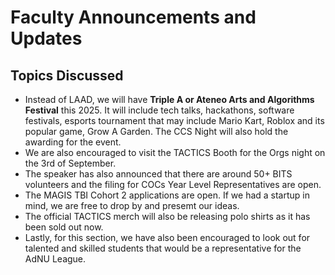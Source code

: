 # Faculty Announcements and Updates

## Topics Discussed

- Instead of LAAD, we will have **Triple A or Ateneo Arts and Algorithms Festival** this 2025. It will include tech talks, hackathons, software festivals, esports tournament that may include Mario Kart, Roblox and its popular game, Grow A Garden. The CCS Night will also hold the awarding for the event.
- We are also encouraged to visit the TACTICS Booth for the Orgs night on the 3rd of September. 
- The speaker has also announced that there are around 50+ BITS volunteers and the filing for COCs Year Level Representatives are open.
- The MAGIS TBI Cohort 2 applications are open. If we had a startup in mind, we are free to drop by and presemt our ideas. 
- The official TACTICS merch will also be releasing polo shirts as it has been sold out now.
- Lastly, for this section, we have also been encouraged to look out for talented and skilled students that would be a representative for the AdNU League.